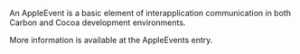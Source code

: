 An AppleEvent is a basic element of interapplication communication in both Carbon and Cocoa development environments. 

More information is available at the AppleEvents entry.

